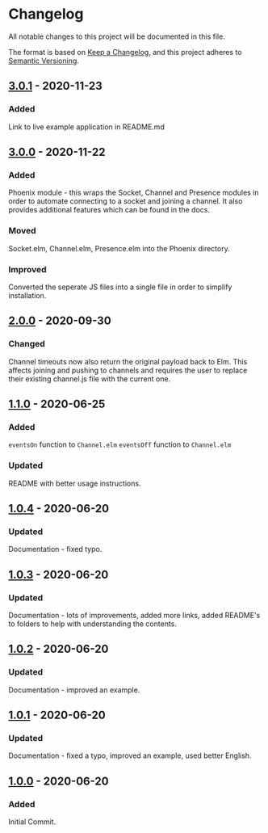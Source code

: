 # Changelog

All notable changes to this project will be documented in this file.

The format is based on [Keep a Changelog](https://keepachangelog.com/en/1.0.0/), and this project adheres to [Semantic Versioning](https://semver.org/spec/v2.0.0.html).

## [3.0.1] - 2020-11-23

### Added

Link to live example application in README.md

## [3.0.0] - 2020-11-22

### Added

Phoenix module - this wraps the Socket, Channel and Presence modules in order to automate connecting to a socket and joining a channel. It also provides additional features which can be found in the docs.

### Moved

Socket.elm, Channel.elm, Presence.elm into the Phoenix directory.

### Improved

Converted the seperate JS files into a single file in order to simplify installation.

## [2.0.0] - 2020-09-30

### Changed

Channel timeouts now also return the original payload back to Elm. This affects joining and pushing to channels and requires the user to replace their existing channel.js file with the current one.

## [1.1.0] - 2020-06-25

### Added

`eventsOn` function to `Channel.elm`
`eventsOff` function to `Channel.elm`

### Updated

README with better usage instructions.

## [1.0.4] - 2020-06-20

### Updated

Documentation - fixed typo.


## [1.0.3] - 2020-06-20

### Updated

Documentation - lots of improvements, added more links, added README's to folders to help with understanding the contents.

## [1.0.2] - 2020-06-20

### Updated

Documentation - improved an example.


## [1.0.1] - 2020-06-20

### Updated

Documentation - fixed a typo, improved an example, used better English.

## [1.0.0] - 2020-06-20

### Added

Initial Commit.

[3.0.1]: https://github.com/phollyer/elm-phoenix-websocket/compare/3.0.0...3.0.1
[3.0.0]: https://github.com/phollyer/elm-phoenix-websocket/compare/2.0.0...3.0.0
[2.0.0]: https://github.com/phollyer/elm-phoenix-websocket/compare/1.1.0...2.0.0
[1.1.0]: https://github.com/phollyer/elm-phoenix-websocket/compare/1.0.4...1.1.0
[1.0.4]: https://github.com/phollyer/elm-phoenix-websocket/compare/1.0.3...1.0.4
[1.0.3]: https://github.com/phollyer/elm-phoenix-websocket/compare/1.0.2...1.0.3
[1.0.2]: https://github.com/phollyer/elm-phoenix-websocket/compare/1.0.1...1.0.2
[1.0.1]: https://github.com/phollyer/elm-phoenix-websocket/compare/1.0.0...1.0.1
[1.0.0]: https://github.com/phollyer/elm-phoenix-websocket/releases/tag/v1.0.0

